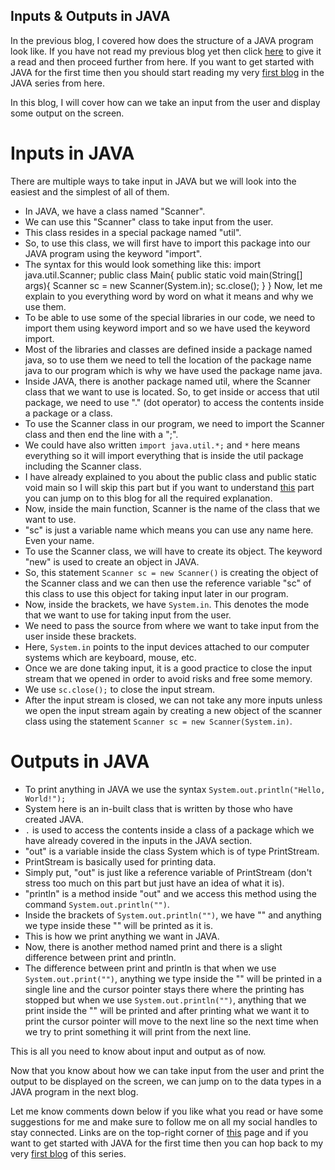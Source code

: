 ## Inputs & Outputs in JAVA

In the previous blog, I covered how does the structure of a JAVA program look like. If you have not read my previous blog yet then click [here](https://clevercoderjoy.hashnode.dev/structure-of-java-program-by-clevercoderjoy) to give it a read and then proceed further from here. If you want to get started with JAVA for the first time then you should start reading my very [first blog](https://clevercoderjoy.hashnode.dev/introduction-to-java-by-clevercoderjoy) in the JAVA series from here.

In this blog, I will cover how can we take an input from the user and display some output on the screen.

# Inputs in JAVA

There are multiple ways to take input in JAVA but we will look into the easiest and the simplest of all of them.
- In JAVA, we have a class named "Scanner".
- We can use this "Scanner" class to take input from the user.
- This class resides in a special package named "util".
- So, to use this class, we will first have to import this package into our JAVA program using the keyword "import".
- The syntax for this would look something like this:
        import java.util.Scanner;
        public class Main{
            public static void main(String[] args){
                Scanner sc = new Scanner(System.in);
                sc.close();
            }
        }
Now, let me explain to you everything word by word on what it means and why we use them.
- To be able to use some of the special libraries in our code, we need to import them using keyword import and so we have used the keyword import.
- Most of the libraries and classes are defined inside a package named java, so to use them we need to tell the location of the package name java to our program which is why we have used the package name java.
- Inside JAVA, there is another package named util, where the Scanner class that we want to use is located. So, to get inside or access that util package, we need to use "." (dot operator) to access the contents inside a package or a class.
- To use the Scanner class in our program, we need to import the Scanner class and then end the line with a ";".
- We could have also written ``` import java.util.*; ``` and ```*``` here means everything so it will import everything that is inside the util package including the Scanner class.
- I have already explained to you about the public class and public static void main so I will skip this part but if you want to understand [this](https://clevercoderjoy.hashnode.dev/structure-of-java-program-by-clevercoderjoy) part you can jump on to this blog for all the required explanation.
- Now, inside the main function, Scanner is the name of the class that we want to use.
- "sc" is just a variable name which means you can use any name here. Even your name.
- To use the Scanner class, we will have to create its object. The keyword "new" is used to create an object in JAVA.
- So, this statement ``` Scanner sc = new Scanner() ``` is creating the object of the Scanner class and we can then use the reference variable "sc" of this class to use this object for taking input later in our program.
- Now, inside the brackets, we have ``` System.in ```. This denotes the mode that we want to use for taking input from the user.
- We need to pass the source from where we want to take input from the user inside these brackets.
- Here, ``` System.in ``` points to the input devices attached to our computer systems which are keyboard, mouse, etc.
- Once we are done taking input, it is a good practice to close the input stream that we opened in order to avoid risks and free some memory.
- We use ``` sc.close(); ``` to close the input stream.
- After the input stream is closed, we can not take any more inputs unless we open the input stream again by creating a new object of the scanner class using the statement ``` Scanner sc = new Scanner(System.in) ```.

# Outputs in JAVA

- To print anything in JAVA we use the syntax ``` System.out.println("Hello, World!"); ```
- System here is an in-built class that is written by those who have created JAVA.
- ```.``` is used to access the contents inside a class of a package which we have already covered in the inputs in the JAVA section.
- "out" is a variable inside the class System which is of type PrintStream.
- PrintStream is basically used for printing data.
- Simply put, "out" is just like a reference variable of PrintStream (don't stress too much on this part but just have an idea of what it is).
- "println" is a method inside "out" and we access this method using the command ``` System.out.println("") ```.
- Inside the brackets of ``` System.out.println("") ```, we have "" and anything we type inside these "" will be printed as it is.
- This is how we print anything we want in JAVA.
- Now, there is another method named print and there is a slight difference between print and println.
- The difference between print and println is that when we use ``` System.out.print("") ```, anything we type inside the "" will be printed in a single line and the cursor pointer stays there where the printing has stopped but when we use ``` System.out.println("") ```,  anything that we print inside the "" will be printed and after printing what we want it to print the cursor pointer will move to the next line so the next time when we try to print something it will print from the next line.

This is all you need to know about input and output as of now.

Now that you know about how we can take input from the user and print the output to be displayed on the screen, we can jump on to the data types in a JAVA program in the next blog.

Let me know comments down below if you like what you read or have some suggestions for me and make sure to follow me on all my social handles to stay connected. Links are on the top-right corner of [this](https://clevercoderjoy.hashnode.dev/) page and if you want to get started with JAVA for the first time then you can hop back to my very [first blog](https://clevercoderjoy.hashnode.dev/introduction-to-java-by-clevercoderjoy) of this series.








